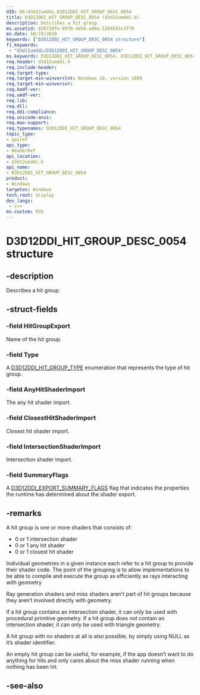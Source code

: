 ```yaml
---
UID: NS:d3d12umddi.D3D12DDI_HIT_GROUP_DESC_0054
title: D3D12DDI_HIT_GROUP_DESC_0054 (d3d12umddi.h)
description: Describes a hit group.
ms.assetid: 026710fe-8976-4d56-a86e-1284581c3f70
ms.date: 10/19/2018
keywords: ["D3D12DDI_HIT_GROUP_DESC_0054 structure"]
f1_keywords:
 - "d3d12umddi/D3D12DDI_HIT_GROUP_DESC_0054"
ms.keywords: D3D12DDI_HIT_GROUP_DESC_0054, D3D12DDI_HIT_GROUP_DESC_0054, 
req.header: d3d12umddi.h
req.include-header:
req.target-type:
req.target-min-winverclnt: Windows 10, version 1809
req.target-min-winversvr:
req.kmdf-ver:
req.umdf-ver:
req.lib:
req.dll:
req.ddi-compliance:
req.unicode-ansi:
req.max-support:
req.typenames: D3D12DDI_HIT_GROUP_DESC_0054
topic_type: 
- apiref
api_type: 
- HeaderDef
api_location: 
- d3d12umddi.h
api_name: 
- D3D12DDI_HIT_GROUP_DESC_0054
product:
- Windows
targetos: Windows
tech.root: display
dev_langs:
 - c++
ms.custom: RS5
---
```


# D3D12DDI_HIT_GROUP_DESC_0054 structure

## -description

Describes a hit group.

## -struct-fields

### -field HitGroupExport

Name of the hit group.

### -field Type

A [D3D12DDI_HIT_GROUP_TYPE](ne-d3d12umddi-d3d12ddi_hit_group_type.md) enumeration that represents the type of hit group.

### -field AnyHitShaderImport

The any hit shader import.

### -field ClosestHitShaderImport

Closest hit shader import.

### -field IntersectionShaderImport

Intersection shader import.

### -field SummaryFlags
 
A [D3D12DDI_EXPORT_SUMMARY_FLAGS](ne-d3d12umddi-d3d12ddi_export_summary_flags.md) flag that indicates the properties the runtime has determined about the shader export.

## -remarks

A hit group is one or more shaders that consists of: 

* 0 or 1 intersection shader
* 0 or 1 any hit shader
* 0 or 1 closest hit shader

Individual geometries in a given instance each refer to a hit group to provide their shader code. The point of the grouping is to allow implementations to be able to compile and execute the group as efficiently as rays interacting with geometry

Ray generation shaders and miss shaders aren’t part of hit groups because they aren’t involved directly with geometry.

If a hit group contains an intersection shader, it can only be used with procedural primitive geometry. If a hit group does not contain an intersection shader, it can only be used with triangle geometry.

A hit group with no shaders at all is also possible, by simply using NULL as it’s shader identifier.  

An empty hit group can be useful, for example, if the app doesn’t want to do anything for hits and only cares about the miss shader running when nothing has been hit.

## -see-also
